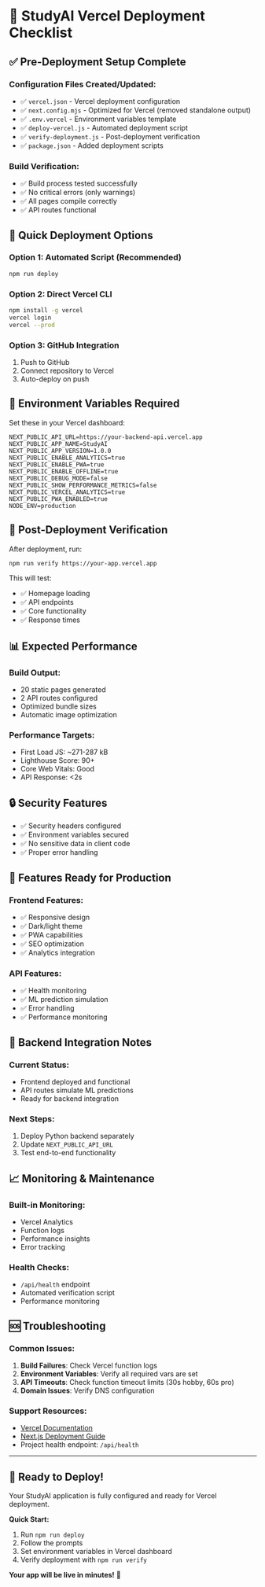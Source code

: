 # 🚀 StudyAI Vercel Deployment Checklist

## ✅ Pre-Deployment Setup Complete

### Configuration Files Created/Updated:
- ✅ `vercel.json` - Vercel deployment configuration
- ✅ `next.config.mjs` - Optimized for Vercel (removed standalone output)
- ✅ `.env.vercel` - Environment variables template
- ✅ `deploy-vercel.js` - Automated deployment script
- ✅ `verify-deployment.js` - Post-deployment verification
- ✅ `package.json` - Added deployment scripts

### Build Verification:
- ✅ Build process tested successfully
- ✅ No critical errors (only warnings)
- ✅ All pages compile correctly
- ✅ API routes functional

## 🎯 Quick Deployment Options

### Option 1: Automated Script (Recommended)
```bash
npm run deploy
```

### Option 2: Direct Vercel CLI
```bash
npm install -g vercel
vercel login
vercel --prod
```

### Option 3: GitHub Integration
1. Push to GitHub
2. Connect repository to Vercel
3. Auto-deploy on push

## 🔧 Environment Variables Required

Set these in your Vercel dashboard:

```env
NEXT_PUBLIC_API_URL=https://your-backend-api.vercel.app
NEXT_PUBLIC_APP_NAME=StudyAI
NEXT_PUBLIC_APP_VERSION=1.0.0
NEXT_PUBLIC_ENABLE_ANALYTICS=true
NEXT_PUBLIC_ENABLE_PWA=true
NEXT_PUBLIC_ENABLE_OFFLINE=true
NEXT_PUBLIC_DEBUG_MODE=false
NEXT_PUBLIC_SHOW_PERFORMANCE_METRICS=false
NEXT_PUBLIC_VERCEL_ANALYTICS=true
NEXT_PUBLIC_PWA_ENABLED=true
NODE_ENV=production
```

## 🧪 Post-Deployment Verification

After deployment, run:
```bash
npm run verify https://your-app.vercel.app
```

This will test:
- ✅ Homepage loading
- ✅ API endpoints
- ✅ Core functionality
- ✅ Response times

## 📊 Expected Performance

### Build Output:
- 20 static pages generated
- 2 API routes configured
- Optimized bundle sizes
- Automatic image optimization

### Performance Targets:
- First Load JS: ~271-287 kB
- Lighthouse Score: 90+
- Core Web Vitals: Good
- API Response: <2s

## 🔒 Security Features

- ✅ Security headers configured
- ✅ Environment variables secured
- ✅ No sensitive data in client code
- ✅ Proper error handling

## 🎨 Features Ready for Production

### Frontend Features:
- ✅ Responsive design
- ✅ Dark/light theme
- ✅ PWA capabilities
- ✅ SEO optimization
- ✅ Analytics integration

### API Features:
- ✅ Health monitoring
- ✅ ML prediction simulation
- ✅ Error handling
- ✅ Performance monitoring

## 🔄 Backend Integration Notes

### Current Status:
- Frontend deployed and functional
- API routes simulate ML predictions
- Ready for backend integration

### Next Steps:
1. Deploy Python backend separately
2. Update `NEXT_PUBLIC_API_URL`
3. Test end-to-end functionality

## 📈 Monitoring & Maintenance

### Built-in Monitoring:
- Vercel Analytics
- Function logs
- Performance insights
- Error tracking

### Health Checks:
- `/api/health` endpoint
- Automated verification script
- Performance monitoring

## 🆘 Troubleshooting

### Common Issues:
1. **Build Failures**: Check Vercel function logs
2. **Environment Variables**: Verify all required vars are set
3. **API Timeouts**: Check function timeout limits (30s hobby, 60s pro)
4. **Domain Issues**: Verify DNS configuration

### Support Resources:
- [Vercel Documentation](https://vercel.com/docs)
- [Next.js Deployment Guide](https://nextjs.org/docs/deployment)
- Project health endpoint: `/api/health`

---

## 🎉 Ready to Deploy!

Your StudyAI application is fully configured and ready for Vercel deployment. 

**Quick Start:**
1. Run `npm run deploy`
2. Follow the prompts
3. Set environment variables in Vercel dashboard
4. Verify deployment with `npm run verify`

**Your app will be live in minutes!** 🚀